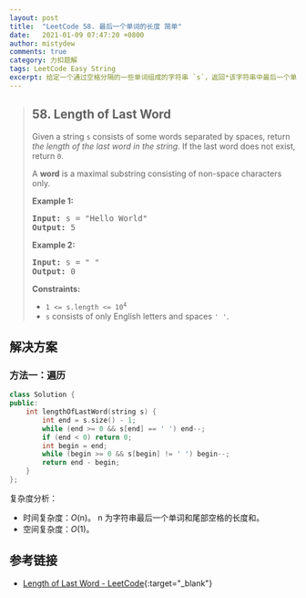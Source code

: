 ```yaml
---
layout: post
title:  "LeetCode 58. 最后一个单词的长度 简单"
date:   2021-01-09 07:47:20 +0800
author: mistydew
comments: true
category: 力扣题解
tags: LeetCode Easy String
excerpt: 给定一个通过空格分隔的一些单词组成的字符串 `s`，返回*该字符串中最后一个单词的长度*。如果最后一个单词不存在，则返回 `0`。
---
```

> ## 58. Length of Last Word
> 
> Given a string `s` consists of some words separated by spaces, return *the
> length of the last word in the string*. If the last word does not exist,
> return `0`.
> 
> A **word** is a maximal substring consisting of non-space characters only.
> 
> **Example 1:**
> 
> <pre>
> <strong>Input:</strong> s = "Hello World"
> <strong>Output:</strong> 5
> </pre>
> 
> **Example 2:**
> 
> <pre>
> <strong>Input:</strong> s = " "
> <strong>Output:</strong> 0
> </pre>
> 
> **Constraints:**
> 
> * <code>1 <= s.length <= 10<sup>4</sup></code>
> * `s` consists of only English letters and spaces `' '`.

## 解决方案

### 方法一：遍历

```cpp
class Solution {
public:
    int lengthOfLastWord(string s) {
        int end = s.size() - 1;
        while (end >= 0 && s[end] == ' ') end--;
        if (end < 0) return 0;
        int begin = end;
        while (begin >= 0 && s[begin] != ' ') begin--;
        return end - begin;
    }
};
```

复杂度分析：
* 时间复杂度：*O*(n)。
  n 为字符串最后一个单词和尾部空格的长度和。
* 空间复杂度：*O*(1)。

## 参考链接

* [Length of Last Word - LeetCode](https://leetcode.com/problems/length-of-last-word/){:target="_blank"}
